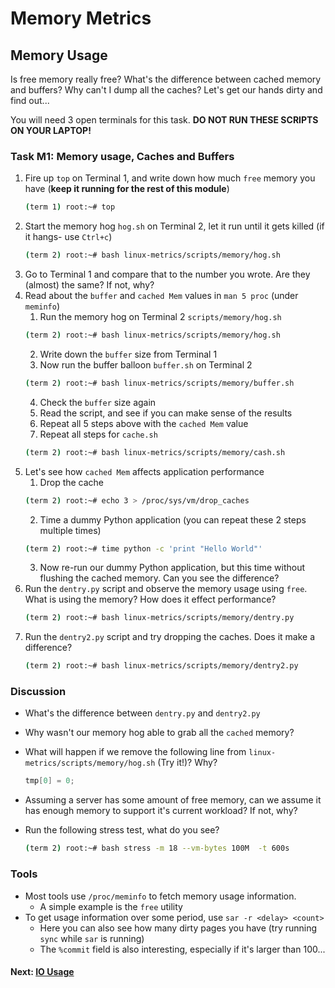 # Memory Metrics

## Memory Usage

Is free memory really free? What's the difference between cached memory and buffers? Why can't I dump all the caches? Let's get our hands dirty and find out...

You will need 3 open terminals for this task. **DO NOT RUN THESE SCRIPTS ON YOUR LAPTOP!**

### Task M1: Memory usage, Caches and Buffers

1. Fire up `top` on Terminal 1, and write down how much `free` memory you have (**keep it running for the rest of this module**)
    ```bash
    (term 1) root:~# top
    ```
2. Start the memory hog `hog.sh` on Terminal 2, let it run until it gets killed (if it hangs- use `Ctrl+c`)
    ```bash
    (term 2) root:~# bash linux-metrics/scripts/memory/hog.sh
    ```
3. Go to Terminal 1 and compare that to the number you wrote. Are they (almost) the same? If not, why?
4. Read about the `buffer` and `cached Mem`  values in `man 5 proc` (under `meminfo`)
	1. Run the memory hog on Terminal 2 `scripts/memory/hog.sh`
    ```bash
    (term 2) root:~# bash linux-metrics/scripts/memory/hog.sh
    ```
	2. Write down the `buffer` size from Terminal 1
	3. Now run the buffer balloon `buffer.sh` on Terminal 2
    ```bash
    (term 2) root:~# bash linux-metrics/scripts/memory/buffer.sh
    ```
	4. Check the `buffer` size again
	5. Read the script, and see if you can make sense of the results
	6. Repeat all 5 steps above with the `cached Mem` value 
    7. Repeat all steps for `cache.sh`
    ```bash
    (term 2) root:~# bash linux-metrics/scripts/memory/cash.sh
    ```
5. Let's see how `cached Mem` affects application performance
	1. Drop the cache 
    ```bash
    (term 2) root:~# echo 3 > /proc/sys/vm/drop_caches
    ``` 
	2. Time a dummy Python application (you can repeat these 2 steps multiple times)
    ```bash
    (term 2) root:~# time python -c 'print "Hello World"'
    ```
	3. Now re-run our dummy Python application, but this time without flushing the cached memory. Can you see the difference?
6. Run the `dentry.py` script and observe the memory usage using `free`. What is using the memory? How does it effect performance?
    ```bash
    (term 2) root:~# bash linux-metrics/scripts/memory/dentry.py
    ```
7. Run the `dentry2.py` script and try dropping the caches. Does it make a difference?
    ```bash
    (term 2) root:~# bash linux-metrics/scripts/memory/dentry2.py
    ```

### Discussion

- What's the difference between `dentry.py` and `dentry2.py`
- Why wasn't our memory hog able to grab all the `cached` memory?
- What will happen if we remove the following line from `linux-metrics/scripts/memory/hog.sh` (Try it!)? Why?

  ```c
  tmp[0] = 0;
  ```

- Assuming a server has some amount of free memory, can we assume it has enough memory to support it's current workload? If not, why?
- Run the following stress test, what do you see?
  ```bash
  (term 2) root:~# bash stress -m 18 --vm-bytes 100M  -t 600s
  ```


### Tools

 - Most tools use `/proc/meminfo` to fetch memory usage information.
	 - A simple example is the `free` utility
 - To get usage information over some period, use `sar -r <delay> <count>`
	 - Here you can also see how many dirty pages you have (try running `sync` while `sar` is running)
	 - The `%commit` field is also interesting, especially if it's larger than 100...

#### Next: [IO Usage](io-usage.md)
